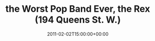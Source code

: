 ---
templateKey: event
guid: 0895c103-6eab-11ea-99c5-002590d1d1b0
date: 2011-02-02T15:00:00+00:00
eventTime: '6:30-8:30pm'
title: the Worst Pop Band Ever, the Rex (194 Queens St. W.)
artist: the Worst Pop Band Ever
city: Toronto
venue: the Rex (194 Queens St. W.)
group: The Worst Pop Band Ever
---